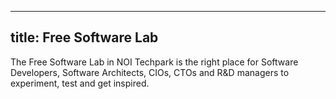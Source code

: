
---
title: Free Software Lab
---
The Free Software Lab in NOI Techpark is the right place for Software Developers, Software Architects, CIOs, CTOs and R&D managers to experiment, test and get inspired.
